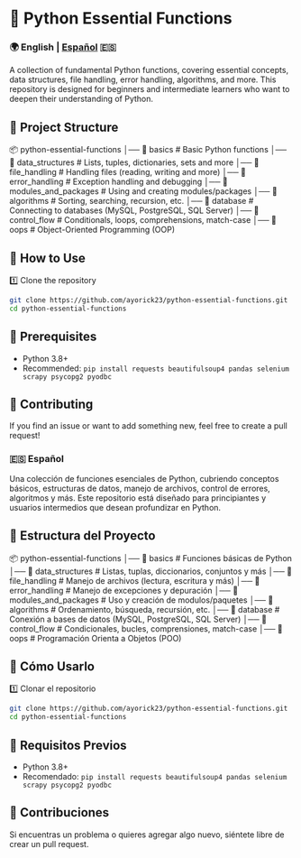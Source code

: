 # 📌 Python Essential Functions

### 🌍 English | [Español](#español) 🇪🇸

A collection of fundamental Python functions, covering essential concepts, data structures, file handling, error handling, algorithms, and more. This repository is designed for beginners and intermediate learners who want to deepen their understanding of Python.

## 📂 Project Structure
📦 python-essential-functions
│── 📁 basics               # Basic Python functions
│── 📁 data_structures      # Lists, tuples, dictionaries, sets and more
│── 📁 file_handling        # Handling files (reading, writing and more)
│── 📁 error_handling       # Exception handling and debugging
│── 📁 modules_and_packages # Using and creating modules/packages
│── 📁 algorithms           # Sorting, searching, recursion, etc.
│── 📁 database             # Connecting to databases (MySQL, PostgreSQL, SQL Server)
│── 📁 control_flow         # Conditionals, loops, comprehensions, match-case
│── 📁 oops                 # Object-Oriented Programming (OOP)

## 🚀 How to Use

1️⃣ Clone the repository  
```sh
git clone https://github.com/ayorick23/python-essential-functions.git
cd python-essential-functions
```

## 📜 Prerequisites
- Python 3.8+
- Recommended: ```pip install requests beautifulsoup4 pandas selenium scrapy psycopg2 pyodbc```

## 🤝 Contributing
If you find an issue or want to add something new, feel free to create a pull request!

### 🇪🇸 Español
Una colección de funciones esenciales de Python, cubriendo conceptos básicos, estructuras de datos, manejo de archivos, control de errores, algoritmos y más. Este repositorio está diseñado para principiantes y usuarios intermedios que desean profundizar en Python.

## 📂 Estructura del Proyecto
📦 python-essential-functions
│── 📁 basics               # Funciones básicas de Python
│── 📁 data_structures      # Listas, tuplas, diccionarios, conjuntos y más
│── 📁 file_handling        # Manejo de archivos (lectura, escritura y más)
│── 📁 error_handling       # Manejo de excepciones y depuración
│── 📁 modules_and_packages # Uso y creación de modulos/paquetes
│── 📁 algorithms           # Ordenamiento, búsqueda, recursión, etc.
│── 📁 database             # Conexión a bases de datos (MySQL, PostgreSQL, SQL Server)
│── 📁 control_flow         # Condicionales, bucles, comprensiones, match-case
│── 📁 oops                 # Programación Orienta a Objetos (POO)

## 🚀 Cómo Usarlo

1️⃣ Clonar el repositorio  
```sh
git clone https://github.com/ayorick23/python-essential-functions.git
cd python-essential-functions
```

## 📜 Requisitos Previos
- Python 3.8+
- Recomendado: ```pip install requests beautifulsoup4 pandas selenium scrapy psycopg2 pyodbc```

## 🤝 Contribuciones
Si encuentras un problema o quieres agregar algo nuevo, siéntete libre de crear un pull request.